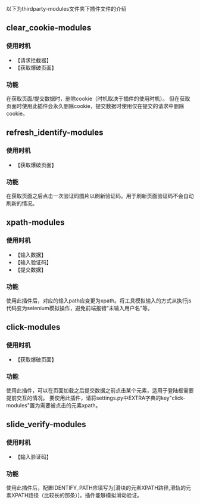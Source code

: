 以下为thirdparty-modules文件夹下插件文件的介绍

## clear_cookie-modules
### 使用时机
- 【请求拦截器】
- 【获取爆破页面】
### 功能
在获取页面/提交数据时，删除cookie（时机取决于插件的使用时机）。
但在获取页面时使用此插件会永久删除cookie，提交数据时使用仅在提交的请求中删除cookie。

## refresh_identify-modules
### 使用时机
- 【获取爆破页面】
### 功能
在获取页面之后点击一次验证码图片以刷新验证码。用于刷新页面验证码不会自动刷新的情况。

## xpath-modules
### 使用时机
- 【输入数据】
- 【输入验证码】
- 【提交数据】
### 功能
使用此插件后，对应的输入path应变更为xpath。将工具模拟输入的方式从执行js代码变为selenium模拟操作，避免前端报错“未输入用户名”等。

## click-modules
### 使用时机
- 【获取爆破页面】
### 功能
使用此插件，可以在页面加载之后提交数据之前点击某个元素，适用于登陆框需要提前交互的情况。
要使用此插件，请将settings.py中EXTRA字典的key"click-modules"置为需要被点击的元素xpath。

## slide_verify-modules
### 使用时机
- 【输入验证码】
### 功能
使用此插件后，配置IDENTIFY_PATH应填写为\[滑块的元素XPATH路径,滑轨的元素XPATH路径（比较长的那条）\]。插件能够模拟滑动验证。